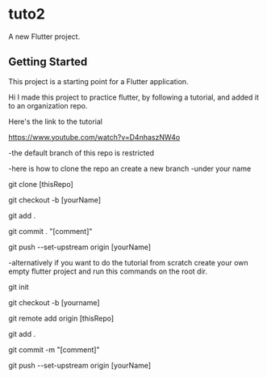 # tuto2

A new Flutter project.

## Getting Started

This project is a starting point for a Flutter application.

Hi I made this project to practice flutter,
by following a tutorial, and added it to an organization repo.

Here's the link to the tutorial

https://www.youtube.com/watch?v=D4nhaszNW4o

-the default branch of this repo is restricted

-here is how to clone the repo an create a new branch
-under your name

git clone [thisRepo]

git checkout -b [yourName]

git add .

git commit . "[comment]"

git push --set-upstream origin [yourName]

-alternatively if you want to do the tutorial from scratch create your own empty flutter project and run
this commands on the root dir.

git init

git checkout -b [yourname]

git remote add origin [thisRepo]

git add .

git commit -m "[comment]"

git push --set-upstream origin [yourName]
